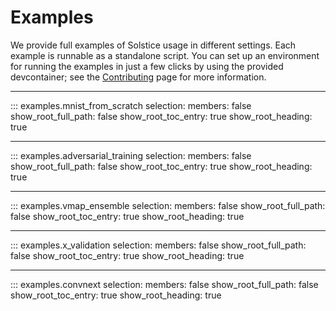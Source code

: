 # Examples

We provide full examples of Solstice usage in different settings. Each example is runnable as a standalone script. You can set up an environment for running the examples in just a few clicks by using the provided devcontainer; see the [Contributing](https://charl-ai.github.io/Solstice/contributing/) page for more information.

---

::: examples.mnist_from_scratch
    selection:
            members: false
            show_root_full_path: false
            show_root_toc_entry: true
            show_root_heading: true

---

::: examples.adversarial_training
    selection:
            members: false
            show_root_full_path: false
            show_root_toc_entry: true
            show_root_heading: true

---

::: examples.vmap_ensemble
    selection:
            members: false
            show_root_full_path: false
            show_root_toc_entry: true
            show_root_heading: true

---

::: examples.x_validation
    selection:
            members: false
            show_root_full_path: false
            show_root_toc_entry: true
            show_root_heading: true

---

::: examples.convnext
    selection:
            members: false
            show_root_full_path: false
            show_root_toc_entry: true
            show_root_heading: true

